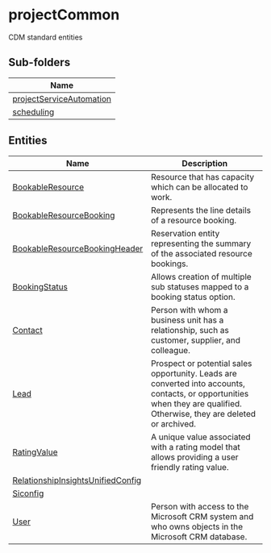 
# projectCommon

CDM standard entities  

## Sub-folders

|Name|
|---|
|[projectServiceAutomation](projectServiceAutomation/README.md)|
|[scheduling](scheduling/README.md)|




## Entities

|Name|Description|
|---|---|
|[BookableResource](BookableResource.cdm.json)|Resource that has capacity which can be allocated to work.|
|[BookableResourceBooking](BookableResourceBooking.cdm.json)|Represents the line details of a resource booking.|
|[BookableResourceBookingHeader](BookableResourceBookingHeader.cdm.json)|Reservation entity representing the summary of the associated resource bookings.|
|[BookingStatus](BookingStatus.cdm.json)|Allows creation of multiple sub statuses mapped to a booking status option.|
|[Contact](Contact.cdm.json)|Person with whom a business unit has a relationship, such as customer, supplier, and colleague.|
|[Lead](Lead.cdm.json)|Prospect or potential sales opportunity. Leads are converted into accounts, contacts, or opportunities when they are qualified. Otherwise, they are deleted or archived.|
|[RatingValue](RatingValue.cdm.json)|A unique value associated with a rating model that allows providing a user friendly rating value.|
|[RelationshipInsightsUnifiedConfig](RelationshipInsightsUnifiedConfig.cdm.json)||
|[Siconfig](Siconfig.cdm.json)||
|[User](User.cdm.json)|Person with access to the Microsoft CRM system and who owns objects in the Microsoft CRM database.|
